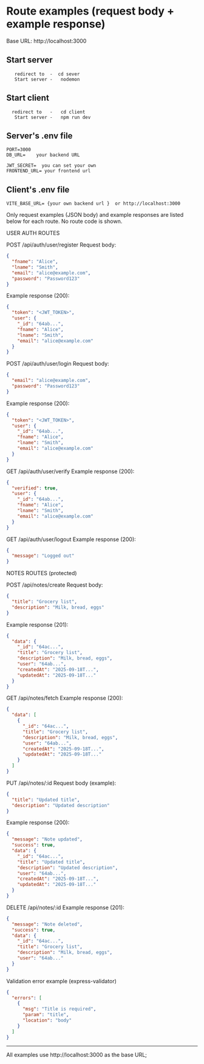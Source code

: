 # Route examples (request body + example response)

Base URL: http://localhost:3000
## Start server 
``` 
   redirect to  -  cd sever
   Start server -   nodemon
  ```

## Start client  
``` 
  redirect to   -   cd client
   Start server -   npm run dev
  ```

## Server's  .env file 

```
PORT=3000
DB_URL=    your backend URL   

JWT_SECRET=  you can set your own 
FRONTEND_URL= your frontend url 
```


## Client's .env file  

```
VITE_BASE_URL= {your own backend url }  or http://localhost:3000
```


Only request examples (JSON body) and example responses are listed below for each route. No route code is shown.

USER AUTH ROUTES

POST /api/auth/user/register
Request body:
```json
{
  "fname": "Alice",
  "lname": "Smith",
  "email": "alice@example.com",
  "password": "Password123"
}
```
Example response (200):
```json
{
  "token": "<JWT_TOKEN>",
  "user": {
    "_id": "64ab...",
    "fname": "Alice",
    "lname": "Smith",
    "email": "alice@example.com"
  }
}
```

POST /api/auth/user/login
Request body:
```json
{
  "email": "alice@example.com",
  "password": "Password123"
}
```
Example response (200):
```json
{
  "token": "<JWT_TOKEN>",
  "user": {
    "_id": "64ab...",
    "fname": "Alice",
    "lname": "Smith",
    "email": "alice@example.com"
  }
}
```

GET /api/auth/user/verify
Example response (200):
```json
{
  "verified": true,
  "user": {
    "_id": "64ab...",
    "fname": "Alice",
    "lname": "Smith",
    "email": "alice@example.com"
  }
}
```

GET /api/auth/user/logout
Example response (200):
```json
{
  "message": "Logged out"
}
```

NOTES ROUTES (protected)

POST /api/notes/create
Request body:
```json
{
  "title": "Grocery list",
  "description": "Milk, bread, eggs"
}
```
Example response (201):
```json
{
  "data": {
    "_id": "64ac...",
    "title": "Grocery list",
    "description": "Milk, bread, eggs",
    "user": "64ab...",
    "createdAt": "2025-09-18T...",
    "updatedAt": "2025-09-18T..."
  }
}
```

GET /api/notes/fetch
Example response (200):
```json
{
  "data": [
    {
      "_id": "64ac...",
      "title": "Grocery list",
      "description": "Milk, bread, eggs",
      "user": "64ab...",
      "createdAt": "2025-09-18T...",
      "updatedAt": "2025-09-18T..."
    }
  ]
}
```

PUT /api/notes/:id
Request body (example):
```json
{
  "title": "Updated title",
  "description": "Updated description"
}
```
Example response (200):
```json
{
  "message": "Note updated",
  "success": true,
  "data": {
    "_id": "64ac...",
    "title": "Updated title",
    "description": "Updated description",
    "user": "64ab...",
    "createdAt": "2025-09-18T...",
    "updatedAt": "2025-09-18T..."
  }
}
```

DELETE /api/notes/:id
Example response (201):
```json
{
  "message": "Note deleted",
  "success": true,
  "data": {
    "_id": "64ac...",
    "title": "Grocery list",
    "description": "Milk, bread, eggs",
    "user": "64ab..."
  }
}
```

Validation error example (express-validator)
```json
{
  "errors": [
    {
      "msg": "Title is required",
      "param": "title",
      "location": "body"
    }
  ]
}
```

---

All examples use http://localhost:3000 as the base URL;

